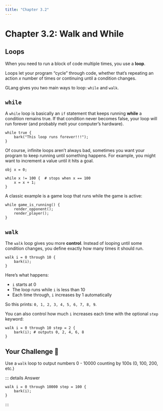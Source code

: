 ```yaml
---
title: "Chapter 3.2"
---
```


# Chapter 3.2: Walk and While

## Loops

When you need to run a block of code multiple times, you use a **loop**.

Loops let your program “cycle” through code, whether that’s repeating an action _x_ number of times or continuing until a condition changes.

GLang gives you two main ways to loop: `while` and `walk`.

## `while`

A `while` loop is basically an `if` statement that keeps running **while** a condition remains true.
If that condition never becomes false, your loop will run forever (and probably melt your computer’s hardware).

```
while true {
    bark("This loop runs forever!!!");
}
````

Of course, infinite loops aren’t always bad, sometimes you want your program to keep running until something happens. For example, you might want to increment a value until it hits a goal.

```
obj x = 0;

while x != 100 {  # stops when x == 100
    x = x + 1;
}
```

A classic example is a game loop that runs while the game is active:

```
while game_is_running() {
    render_opponent();
    render_player();
}
```

## `walk`

The `walk` loop gives you more **control**. Instead of looping until some condition changes, you define exactly how many times it should run.

```
walk i = 0 through 10 {
    bark(i);
}
```

Here’s what happens:

- `i` starts at 0
- The loop runs while `i` is less than 10
- Each time through, `i` increases by 1 automatically

So this prints: `0, 1, 2, 3, 4, 5, 6, 7, 8, 9`.

You can also control how much `i` increases each time with the optional `step` keyword:

```
walk i = 0 through 10 step = 2 {
    bark(i); # outputs 0, 2, 4, 6, 8
}
```

## Your Challenge 🤔

Use a `walk` loop to output numbers 0 - 10000 counting by 100s (0, 100, 200, etc.)

::: details Answer
```
walk i = 0 through 10000 step = 100 {
    bark(i);
}
```
:::
